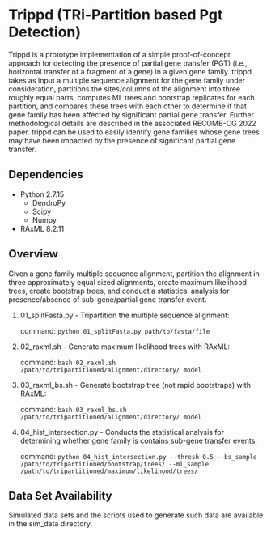 # Trippd (TRi-Partition based Pgt Detection)

Trippd is a prototype implementation of a simple proof-of-concept approach for detecting the presence of partial gene transfer (PGT) (i.e., horizontal transfer of a fragment of a gene) in a given gene family. trippd takes as input a multiple sequence alignment for the gene family under consideration, partitions the sites/columns of the alignment into three roughly equal parts, computes ML trees and bootstrap replicates for each partition, and compares these trees with each other to determine if that gene family has been affected by significant partial gene transfer. Further methodological details are described in the associated RECOMB-CG 2022 paper. trippd can be used to easily identify gene families whose gene trees may have been impacted by the presence of significant partial gene transfer.

 

## Dependencies
- Python 2.7.15
  - DendroPy
  - Scipy
  - Numpy
- RAxML 8.2.11


## Overview

Given a gene family multiple sequence alignment, partition the alignment in three approximately equal sized alignments, create maximum likelihood trees, create bootstrap trees, and conduct a statistical analysis for presence/absence of sub-gene/partial gene transfer event.

1. 01_splitFasta.py - Tripartition the multiple sequence alignment:  

   command: `python 01_splitFasta.py path/to/fasta/file`  
 
2. 02_raxml.sh - Generate maximum likelihood trees with RAxML:  
   
   command: `bash 02_raxml.sh /path/to/tripartitioned/alignment/directory/ model`

3. 03_raxml_bs.sh - Generate bootstrap tree (not rapid bootstraps) with RAxML:

   command: `bash 03_raxml_bs.sh /path/to/tripartitioned/alignment/directory/ model `

4. 04_hist_intersection.py - Conducts the statistical analysis for determining whether gene family is contains sub-gene transfer events:
   
   command: `python 04_hist_intersection.py --thresh 0.5 --bs_sample /path/to/tripartitioned/bootstrap/trees/ --ml_sample /path/to/tripartitioned/maximum/likelihood/trees/`

## Data Set Availability

Simulated data sets and the scripts used to generate such data are available in the sim_data directory.
